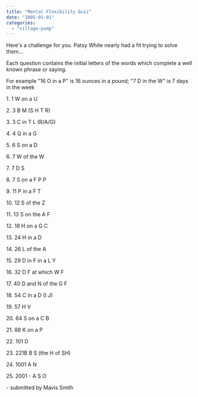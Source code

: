 ```yaml
---
title: "Mental Flexibility Quiz"
date: "2005-01-01"
categories: 
  - "village-pump"
---
```


Here's a challenge for you. Patsy White nearly had a fit trying to solve them...

Each question contains the initial letters of the words which complete a well known phrase or saying.

For example "16 O in a P" is 16 ounces in a pound; "7 D in the W" is 7 days in the week

1\. 1 W on a U

2\. 3 B M (S H T R)

3\. 3 C in T L (R/A/G)

4\. 4 Q in a G

5\. 6 S on a D

6\. 7 W of the W

7\. 7 D S

8\. 7 S on a F P P

9\. 11 P in a F T

10\. 12 S of the Z

11\. 13 S on the A F

12\. 18 H on a G C

13\. 24 H in a D

14\. 26 L of the A

15\. 29 D in F in a L Y

16\. 32 D F at which W F

17\. 40 D and N of the G F

18\. 54 C in a D (I J)

19\. 57 H V

20\. 64 S on a C B

21\. 88 K on a P

22\. 101 D

23\. 221B B S (the H of SH)

24\. 1001 A N

25\. 2001 - A S O

\- submitted by Mavis Smith
